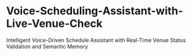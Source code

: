 # Voice-Scheduling-Assistant-with-Live-Venue-Check
Intelligent Voice-Driven Schedule Assistant with Real-Time Venue Status Validation and Semantic Memory
